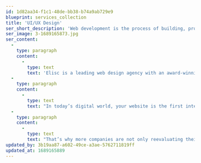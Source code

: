```yaml
---
id: 1d82aa34-f1c1-48de-bb38-b74a9ab729e9
blueprint: services_collection
title: 'UI/UX Design'
ser_short_description: 'Web development is the process of building, programming...'
ser_image: 3-1689165873.jpg
ser_content:
  -
    type: paragraph
    content:
      -
        type: text
        text: 'Elisc is a leading web design agency with an award-winning design team that creates innovative, effective websites that capture your brand, improve your conversion rates, and maximize your revenue to help grow your business and achieve your goals.'
  -
    type: paragraph
    content:
      -
        type: text
        text: "In today’s digital world, your website is the first interaction consumers have with your business. That's why almost 95 percent of a user’s first impression relates to web design. It’s also why web design services can have an immense impact on your company’s bottom line."
  -
    type: paragraph
    content:
      -
        type: text
        text: "That’s why more companies are not only reevaluating their website’s design but also partnering with Elisc, the web design agency that’s driven more than $2.4 billion in revenue for its clients. With over 50 web design awards under our belt, we're confident we can design a custom website that drives sales for your unique business."
updated_by: 3b19aa87-a602-49ce-a3ae-5762711819ff
updated_at: 1689165889
---
```

